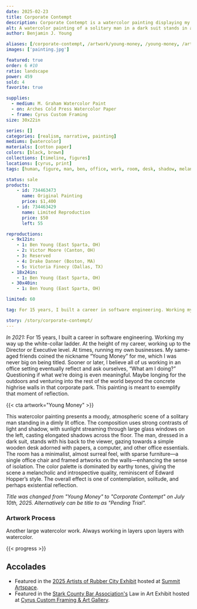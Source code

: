 ```yaml
---
date: 2025-02-23
title: Corporate Contempt
description: Corporate Contempt is a watercolor painting displaying my contempt of corporate America.
alt: A watercolor painting of a solitary man in a dark suit stands in a dimly lit office, his back to the viewer, as stark contrasts of light and shadow create a melancholic, introspective atmosphere.
author: Benjamin J. Young

aliases: [/corporate-contempt, /artwork/young-money, /young-money, /artwork/pretrial, /pretrial]
images: ['painting.jpg']

featured: true
order: 6 #10
ratio: landscape
power: 459
sold: 4
favorite: true

supplies:
  - medium: M. Graham Watercolor Paint
  - on: Arches Cold Press Watercolor Paper
  - frame: Cyrus Custom Framing
size: 30x22in

series: []
categories: [realism, narrative, painting]
mediums: [watercolor]
materials: [cotton paper]
colors: [black, brown]
collections: [timeline, figures]
locations: [cyrus, print]
tags: [human, figure, man, ben, office, work, room, desk, shadow, melancholy, success, warm, indoors, day]

status: sale
products:
    - id: 734463473
      name: Original Painting
      price: $1,400
    - id: 734463429
      name: Limited Reproduction
      price: $50
      left: 55

reproductions:
  - 9x12in:
    - 1: Ben Young (East Sparta, OH)
    - 2: Victor Moore (Canton, OH)
    - 3: Reserved
    - 4: Drake Danner (Boston, MA)
    - 5: Victoria Finecy (Dallas, TX)
  - 18x24in:
    - 1: Ben Young (East Sparta, OH)
  - 30x40in:
    - 1: Ben Young (East Sparta, OH)

limited: 60

tag: For 15 years, I built a career in software engineering. Working my way up the white-collar ladder. At the height of my career, working up to the Director or Executive level. At times, running my own businesses. My same-aged friends coined the nickname “Young Money” for me, which I was never big on being titled. Sooner or later, I believe all of us working in an office setting eventually reflect and ask ourselves, “What am I doing?” Questioning if what we’re doing is even meaningful. Maybe longing for the outdoors and venturing into the rest of the world beyond the concrete highrise walls in that corporate park. This painting is meant to exemplify that moment of reflection.

story: /story/corporate-contempt/
---
```


_In 2021:_ For 15 years, I built a career in software engineering. Working my way up the white-collar ladder. At the height of my career, working up to the Director or Executive level. At times, running my own businesses. My same-aged friends coined the nickname “Young Money” for me, which I was never big on being titled. Sooner or later, I believe all of us working in an office setting eventually reflect and ask ourselves, “What am I doing?” Questioning if what we’re doing is even meaningful. Maybe longing for the outdoors and venturing into the rest of the world beyond the concrete highrise walls in that corporate park. This painting is meant to exemplify that moment of reflection.

<!--more-->

{{< cta artwork="Young Money" >}}

This watercolor painting presents a moody, atmospheric scene of a solitary man standing in a dimly lit office. The composition uses strong contrasts of light and shadow, with sunlight streaming through large glass windows on the left, casting elongated shadows across the floor. The man, dressed in a dark suit, stands with his back to the viewer, gazing towards a simple wooden desk adorned with papers, a computer, and other office essentials. The room has a minimalist, almost surreal feel, with sparse furniture—a single office chair and framed artworks on the walls—enhancing the sense of isolation. The color palette is dominated by earthy tones, giving the scene a melancholic and introspective quality, reminiscent of Edward Hopper’s style. The overall effect is one of contemplation, solitude, and perhaps existential reflection.

_Title was changed from "Young Money" to "Corporate Contempt" on July 10th, 2025. Alternatively can be title to as "Pending Trial"._

### Artwork Process ###

Another large watercolor work. Always working in layers upon layers with watercolor.

{{< progress >}}

## Accolades ##

* Featured in the [2025 Artists of Rubber City Exhibit](https://www.summitartspace.org/aorc-juried-exhibition-2025/) hosted at [Summit Artspace](https://www.summitartspace.org).
* Featured in the [Stark County Bar Association's](https://starkctybar.com) Law in Art Exhibit hosted at [Cyrus Custom Framing & Art Gallery](https://www.cyruscustom.com).